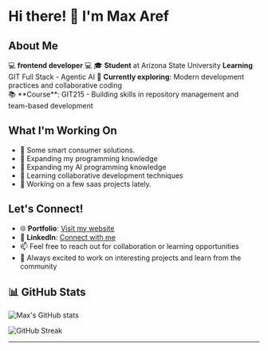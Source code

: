 # Hi there! 👋 I'm Max Aref

## About Me

💻 **frontend developer** 💻 🎓 **Student** at Arizona State University 
**Learning** GIT Full Stack - Agentic AI
🌱 **Currently exploring**: Modern development practices and collaborative
coding  
📚 \*\*Course\*\*: GIT215 - Building skills in repository management and
team-based development

## What I'm Working On

- 🔧 Some smart consumer solutions.
- 📖 Expanding my programming knowledge
- 📖 Expanding my AI programming knowledge
- 🤝 Learning collaborative development techniques
- 🔧 Working on a few saas projects lately.

## Let's Connect!

- 🌐 **Portfolio**: [Visit my website](https://maximilian-aref.dev/)
- 💼 **LinkedIn**: [Connect with me](https://www.linkedin.com/in/maxaref/)
- 📫 Feel free to reach out for collaboration or learning opportunities
- 🚀 Always excited to work on interesting projects and learn from the community

## 📊 GitHub Stats

![Max's GitHub stats](https://github-readme-stats.vercel.app/api?username=Max-Aref&show_icons=true&theme=radical)

![GitHub Streak](https://github-readme-streak-stats.herokuapp.com/?user=Max-Aref&theme=radical)

---
